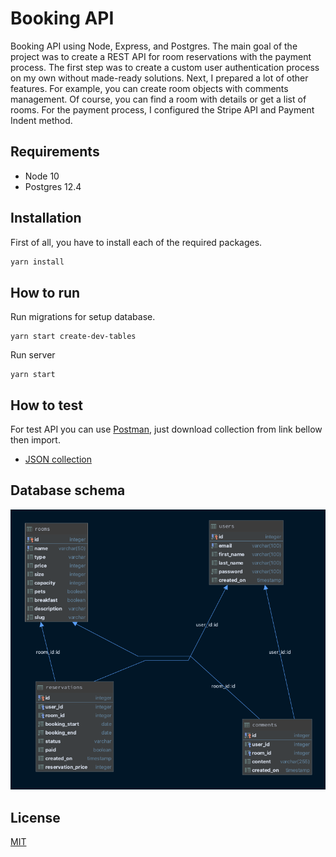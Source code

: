 # Booking API

Booking API using Node, Express, and Postgres. The main goal of the project was to create a REST API for room reservations with the payment process. The first step was to create a custom user authentication process on my own without made-ready solutions. Next, I prepared a lot of other features. For example, you can create room objects with comments management. Of course, you can find a room with details or get a list of rooms. For the payment process, I configured the Stripe API and Payment Indent method. 

## Requirements

* Node 10
* Postgres 12.4

## Installation

First of all, you have to install each of the required packages.

```bash
yarn install
```

## How to run

Run migrations for setup database.

```node
yarn start create-dev-tables
```

Run server

```node
yarn start
```

## How to test

For test API you can use [Postman](https://www.postman.com/), just download collection from link bellow then import.
* [JSON collection](./docs/collection.json)

## Database schema
![Database schema](./img/db.png)

## License
[MIT](https://choosealicense.com/licenses/mit/)
